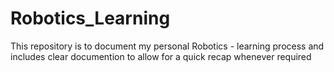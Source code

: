 # Robotics_Learning

This repository is to document my personal Robotics - learning process and includes clear documention to allow for a quick recap whenever required
